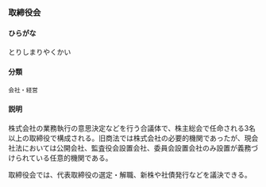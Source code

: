 <div style="display:none;">

## [あ行](securities-terms?id=あ行)
## [か行](securities-terms?id=か行)
## [さ行](securities-terms?id=さ行)
## [た行](securities-terms?id=た行)

</div>

### 取締役会

#### ひらがな

とりしまりやくかい

#### 分類

`会社・経営`

#### 説明

株式会社の業務執行の意思決定などを行う合議体で、株主総会で任命される3名以上の取締役で構成される。旧商法では株式会社の必要的機関であったが、現会社法においては公開会社、監査役会設置会社、委員会設置会社のみ設置が義務づけられている任意的機関である。
 
取締役会では、代表取締役の選定・解職、新株や社債発行などを議決できる。

<div style="display:none;">

## [な行](securities-terms?id=な行)
## [は行](securities-terms?id=は行)
## [ま行](securities-terms?id=ま行)
## [や行](securities-terms?id=や行)
## [ら行](securities-terms?id=ら行)
## [わ行](securities-terms?id=わ行)
## [英数字・記号](securities-terms?id=英数字・記号)

</div>

